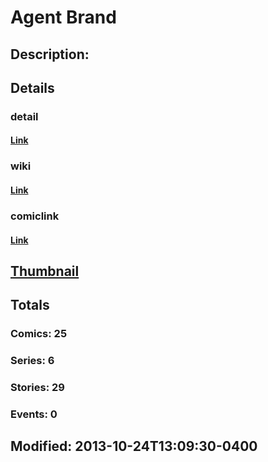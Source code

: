 # Agent Brand
## Description: 
## Details
### detail
#### [Link](http://marvel.com/characters/100/agent_brand?utm_campaign=apiRef&utm_source=225578a89fc76f3d20fbffda5d17a88d)
### wiki
#### [Link](http://marvel.com/universe/Agent_Brand?utm_campaign=apiRef&utm_source=225578a89fc76f3d20fbffda5d17a88d)
### comiclink
#### [Link](http://marvel.com/comics/characters/1011297/agent_brand?utm_campaign=apiRef&utm_source=225578a89fc76f3d20fbffda5d17a88d)
## [Thumbnail](http://i.annihil.us/u/prod/marvel/i/mg/4/60/52695285d6e7e.jpg)
## Totals
### Comics: 25
### Series: 6
### Stories: 29
### Events: 0
## Modified: 2013-10-24T13:09:30-0400